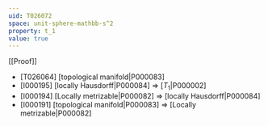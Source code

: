 ```yaml
---
uid: T026072
space: unit-sphere-mathbb-s^2
property: t_1
value: true
---
```

[[Proof]]

* [T026064] [topological manifold|P000083]
* [I000195] [locally Hausdorff|P000084] => [$T_1$|P000002]
* [I000194] [Locally metrizable|P000082] => [locally Hausdorff|P000084]
* [I000191] [topological manifold|P000083] => [Locally metrizable|P000082]

